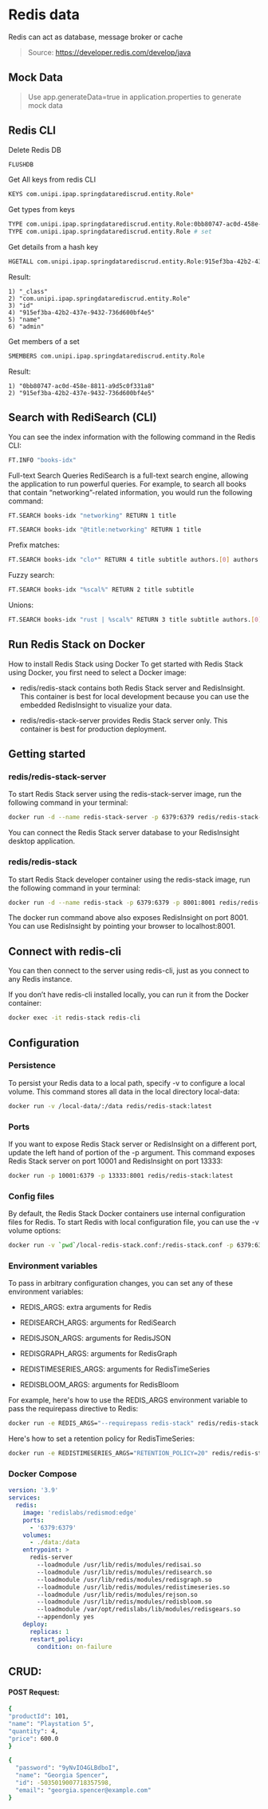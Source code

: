 # Redis data
Redis can act as database, message broker or cache

> Source: https://developer.redis.com/develop/java

## Mock Data
> Use app.generateData=true in application.properties to generate mock data

## Redis CLI

Delete Redis DB

```Bash
FLUSHDB
```

Get All keys from redis CLI

```Bash
KEYS com.unipi.ipap.springdatarediscrud.entity.Role*
```

Get types from keys

```Bash
TYPE com.unipi.ipap.springdatarediscrud.entity.Role:0bb80747-ac0d-458e-8811-a9d5c0f331a8 # hash
TYPE com.unipi.ipap.springdatarediscrud.entity.Role # set
```

Get details from a hash key
```Bash
HGETALL com.unipi.ipap.springdatarediscrud.entity.Role:915ef3ba-42b2-437e-9432-736d600bf4e5
```
Result:
```
1) "_class"
2) "com.unipi.ipap.springdatarediscrud.entity.Role"
3) "id"
4) "915ef3ba-42b2-437e-9432-736d600bf4e5"
5) "name"
6) "admin"
```

Get members of a set
```Bash
SMEMBERS com.unipi.ipap.springdatarediscrud.entity.Role
```
Result:
```
1) "0bb80747-ac0d-458e-8811-a9d5c0f331a8"
2) "915ef3ba-42b2-437e-9432-736d600bf4e5"
```

## Search with RediSearch (CLI)

You can see the index information with the following command in the Redis CLI:
```Bash
FT.INFO "books-idx"
````
Full-text Search Queries
RediSearch is a full-text search engine, allowing the application to run powerful queries. For example, to search all books that contain “networking”-related information, you would run the following command:
```Bash
FT.SEARCH books-idx "networking" RETURN 1 title
````
```Bash
FT.SEARCH books-idx "@title:networking" RETURN 1 title
````
Prefix matches:
```Bash
FT.SEARCH books-idx "clo*" RETURN 4 title subtitle authors.[0] authors.[1]
````
Fuzzy search:
```Bash
FT.SEARCH books-idx "%scal%" RETURN 2 title subtitle
```
Unions:
```Bash
FT.SEARCH books-idx "rust | %scal%" RETURN 3 title subtitle authors.[0]
```

## Run Redis Stack on Docker

How to install Redis Stack using Docker
To get started with Redis Stack using Docker, you first need to select a Docker image:

- redis/redis-stack contains both Redis Stack server and RedisInsight. This container is best for local development because you can use the embedded RedisInsight to visualize your data.

- redis/redis-stack-server provides Redis Stack server only. This container is best for production deployment.

## Getting started

### redis/redis-stack-server

To start Redis Stack server using the redis-stack-server image, run the following command in your terminal:

```bash
docker run -d --name redis-stack-server -p 6379:6379 redis/redis-stack-server:latest
```

You can connect the Redis Stack server database to your RedisInsight desktop application.

### redis/redis-stack

To start Redis Stack developer container using the redis-stack image, run the following command in your terminal:

```bash
docker run -d --name redis-stack -p 6379:6379 -p 8001:8001 redis/redis-stack:latest
```

The docker run command above also exposes RedisInsight on port 8001. You can use RedisInsight by pointing your browser to localhost:8001.

## Connect with redis-cli

You can then connect to the server using redis-cli, just as you connect to any Redis instance.

If you don’t have redis-cli installed locally, you can run it from the Docker container:

```bash
docker exec -it redis-stack redis-cli
```

## Configuration

### Persistence

To persist your Redis data to a local path, specify -v to configure a local volume. This command stores all data in the local directory local-data:

```bash
docker run -v /local-data/:/data redis/redis-stack:latest
```

### Ports

If you want to expose Redis Stack server or RedisInsight on a different port, update the left hand of portion of the -p argument. This command exposes Redis Stack server on port 10001 and RedisInsight on port 13333:

```bash
docker run -p 10001:6379 -p 13333:8001 redis/redis-stack:latest
```

### Config files

By default, the Redis Stack Docker containers use internal configuration files for Redis. To start Redis with local configuration file, you can use the -v volume options:

```bash
docker run -v `pwd`/local-redis-stack.conf:/redis-stack.conf -p 6379:6379 -p 8001:8001 redis/redis-stack:latest
```

### Environment variables

To pass in arbitrary configuration changes, you can set any of these environment variables:

- REDIS_ARGS: extra arguments for Redis

- REDISEARCH_ARGS: arguments for RediSearch

- REDISJSON_ARGS: arguments for RedisJSON

- REDISGRAPH_ARGS: arguments for RedisGraph

- REDISTIMESERIES_ARGS: arguments for RedisTimeSeries

- REDISBLOOM_ARGS: arguments for RedisBloom

For example, here's how to use the REDIS_ARGS environment variable to pass the requirepass directive to Redis:

```bash
docker run -e REDIS_ARGS="--requirepass redis-stack" redis/redis-stack:latest
```

Here's how to set a retention policy for RedisTimeSeries:

```bash
docker run -e REDISTIMESERIES_ARGS="RETENTION_POLICY=20" redis/redis-stack:latest
```

### Docker Compose
```yaml
version: '3.9'
services:
  redis:
    image: 'redislabs/redismod:edge'
    ports:
      - '6379:6379'
    volumes:
      - ./data:/data
    entrypoint: >
      redis-server
        --loadmodule /usr/lib/redis/modules/redisai.so
        --loadmodule /usr/lib/redis/modules/redisearch.so
        --loadmodule /usr/lib/redis/modules/redisgraph.so
        --loadmodule /usr/lib/redis/modules/redistimeseries.so
        --loadmodule /usr/lib/redis/modules/rejson.so
        --loadmodule /usr/lib/redis/modules/redisbloom.so
        --loadmodule /var/opt/redislabs/lib/modules/redisgears.so
        --appendonly yes
    deploy:
      replicas: 1
      restart_policy:
        condition: on-failure
```
## CRUD:

#### POST Request:
```Bash
{
"productId": 101,
"name": "Playstation 5",
"quantity": 4,
"price": 600.0
}
```

```Bash
{
  "password": "9yNvIO4GLBdboI",
  "name": "Georgia Spencer",
  "id": -5035019007718357598,
  "email": "georgia.spencer@example.com"
}
```
